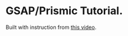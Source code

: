 # GSAP/Prismic Tutorial. 

Built with instruction from [this video](https://www.youtube.com/watch?v=Cc37uTnbEos&t=15442s). 

